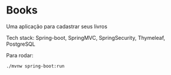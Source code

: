 # Books

Uma aplicação para cadastrar seus livros

Tech stack: Spring-boot, SpringMVC, SpringSecurity, Thymeleaf, PostgreSQL

Para rodar:
```bash
./mvnw spring-boot:run 
```
